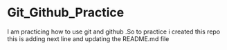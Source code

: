 # Git_Github_Practice
I am practicing how to use git and github .So to practice i created this repo
<br>
this is adding next line and updating the README.md file
